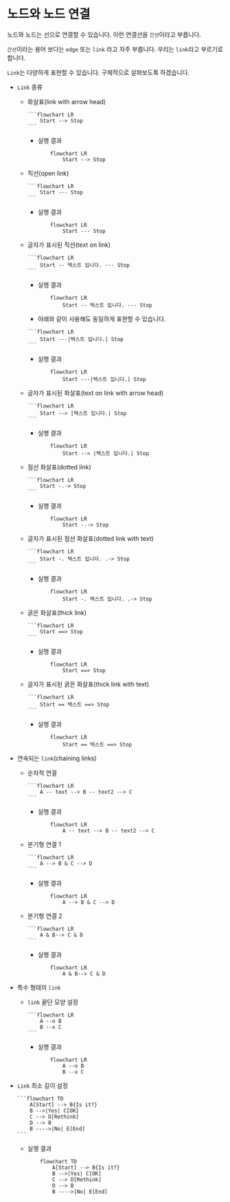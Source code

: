 # 노드와 노드 연결

노드와 노드는 선으로 연결할 수 있습니다. 이런 연결선을 `간선`이라고 부릅니다.

`간선`이라는 용어 보다는 `edge` 또는 `link` 라고 자주 부릅니다. 우리는 `link`라고 부르기로 합니다.

`Link`는 다양하게 표현할 수 있습니다. 구체적으로 살펴보도록 하겠습니다.

- `Link` 종류
    - 화살표(link with arrow head)
        ````
        ```flowchart LR
            Start --> Stop
        ```
        ````

        - 실행 결과    
            ```{mermaid}
                flowchart LR
                    Start --> Stop
            ```

    - 직선(open link) 
        ````
        ```flowchart LR
            Start --- Stop
        ```
        ````

        - 실행 결과    
            ```{mermaid}
                flowchart LR
                    Start --- Stop
            ```

    - 글자가 표시된 직선(text on link)
        ````
        ```flowchart LR
            Start -- 텍스트 입니다. --- Stop
        ```
        ````

        - 실행 결과    
            ```{mermaid}
                flowchart LR
                    Start -- 텍스트 입니다. --- Stop
            ```
        - 아래와 같이 사용해도 동일하게 표현할 수 있습니다.
        ````
        ```flowchart LR
            Start ---|텍스트 입니다.| Stop
        ```
        ````

        - 실행 결과    
            ```{mermaid}
                flowchart LR
                    Start ---|텍스트 입니다.| Stop
            ```
    
    - 글자가 표시된 화살표(text on link with arrow head)
        ````
        ```flowchart LR
            Start --> |텍스트 입니다.| Stop
        ```
        ````

        - 실행 결과    
            ```{mermaid}
                flowchart LR
                    Start --> |텍스트 입니다.| Stop
    
    - 점선 화살표(dotted link)
        ````
        ```flowchart LR
            Start -.-> Stop
        ```
        ````

        - 실행 결과    
            ```{mermaid}
                flowchart LR
                    Start -.-> Stop

    - 글자가 표시된 점선 화살표(dotted link with text)
        ````
        ```flowchart LR
            Start -. 텍스트 입니다. .-> Stop
        ```
        ````

        - 실행 결과    
            ```{mermaid}
                flowchart LR
                    Start -. 텍스트 입니다. .-> Stop
    
    - 굵은 화살표(thick link)
        ````
        ```flowchart LR
            Start ==> Stop
        ```
        ````

        - 실행 결과    
            ```{mermaid}
                flowchart LR
                    Start ==> Stop

    - 글자가 표시된 굵은 화살표(thick link with text)
        ````
        ```flowchart LR
            Start == 텍스트 ==> Stop
        ```
        ````

        - 실행 결과    
            ```{mermaid}
                flowchart LR
                    Start == 텍스트 ==> Stop

- 연속되는 `link`(chaining links)
    - 순차적 연결
        ````
        ```flowchart LR
            A -- text --> B -- text2 --> C
        ```
        ````

        - 실행 결과    
            ```{mermaid}
                flowchart LR
                    A -- text --> B -- text2 --> C    
    - 분기형 연결 1
        ````
        ```flowchart LR
            A --> B & C --> D
        ```
        ````

        - 실행 결과    
            ```{mermaid}
                flowchart LR
                    A --> B & C --> D   
    - 분기형 연결 2
        ````
        ```flowchart LR
            A & B--> C & D
        ```
        ````

        - 실행 결과    
            ```{mermaid}
                flowchart LR
                    A & B--> C & D     

- 특수 형태의 `link`
    - `link` 끝단 모양 설정
        ````
        ```flowchart LR
            A --o B
            B --x C
        ```
        ````

        - 실행 결과    
            ```{mermaid}
                flowchart LR
                    A --o B
                    B --x C

- `Link` 최소 길이 설정
    ````
    ```flowchart TD
        A[Start] --> B{Is it?}
        B -->|Yes| C[OK]
        C --> D[Rethink]
        D --> B
        B ---->|No| E[End]
    ```
    ````

    - 실행 결과    
        ```{mermaid}
            flowchart TD
                A[Start] --> B{Is it?}
                B -->|Yes| C[OK]
                C --> D[Rethink]
                D --> B
                B ---->|No| E[End]
        ```



